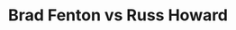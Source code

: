 ---
title: Brad Fenton vs Russ Howard
player1:
  name: Fenton, Brad
  percent: 85
  wins: 2
  losses: 0
player2:
  name: Howard, Russ
  percent: 78
  wins: 0
  losses: 2
games:
- player1:
    team: BC
    position: Lead
    percent: 81
    win: 1
    loss: 0
  player2:
    team: NB
    position: Fourth
    percent: 74
    win: 0
    loss: 1
  event: Brier
  year: 2004
  draw: Round Robin(16)
  score: BC 8 - NB 7
- player1:
    team: BC
    position: Lead
    percent: 89
    win: 1
    loss: 0
  player2:
    team: NB
    position: Fourth
    percent: 83
    win: 0
    loss: 1
  event: Brier
  year: 2004
  draw: Tie-Breaker(18)
  score: BC 7 - NB 5
- player1:
    team: PCH
    position: Lead
    percent: 80
    win: 0
    loss: 1
  player2:
    team: GUS
    position: Second
    percent: 81
    win: 1
    loss: 0
  event: Trials (Men)
  year: 2005
  draw: Round Robin(14)
  score: PCH 6 - GUS 7
---
